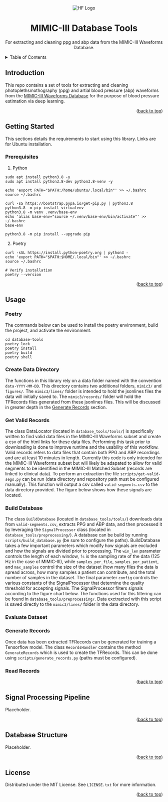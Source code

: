 <!-- Improved compatibility of back to top link: See: https://github.com/othneildrew/Best-README-Template/pull/73 -->
<a name="readme-top"></a>

<!-- PROJECT LOGO -->
<br />
<div align="center">
  
![HF Logo](https://github.com/HeartfeltBP/heartfelt/HeartfeltLogo.png "HF Logo")

  <h1 align="center">MIMIC-III Database Tools</h1>

  <p align="center">
    For extracting and cleaning ppg and abp data from the MIMIC-III Waveforms Database.
    <br />
  </p>
</div>



<!-- TABLE OF CONTENTS -->
<details>
  <summary>Table of Contents</summary>
  <ol>
    <li>
      <a href="#introduction">Introduction</a>
    </li>
    <li>
      <a href="#getting-started">Getting Started</a>
      <ul>
        <li><a href="#prerequisites">Prerequisites</a></li>
      </ul>
    </li>
    <li><a href="#usage">Usage</a></li>
      <ul>
        <li><a href="#poetry">Poetry</a></li>
        <li><a href="#get-valid-records">Get Valid Records</a></li>
        <li><a href="#build-database">Build Database</a></li>
        <li><a href="#evaluate-dataset">Evaluate Dataset</a></li>
        <li><a href="#generate-records">Generate Records</a></li>
        <li><a href="#read-records">Read Records</a></li>
      </ul>
    <li><a href="#signal-processing-pipeline">Signal Processing Pipeline</a></li>
    <li><a href="#database-structure">Database Structure</a></li>
    <li><a href="#license">License</a></li>
  </ol>
</details>



<!-- Introduction -->
## Introduction

This repo contains a set of tools for extracting and cleaning photoplethsmothography (ppg) and artial blood pressure (abp) waveforms from the [MIMIC-III Waveforms Database](https://physionet.org/content/mimic3wdb/1.0/) for the purpose of blood pressure estimation via deep learning. 

<p align="right">(<a href="#readme-top">back to top</a>)</p>

<!-- GETTING STARTED -->
## Getting Started

This sections details the requirements to start using this library. Links are for Ubuntu installation.

### Prerequisites

1. Python
```shell
sudo apt install python3.8 -y
sudo apt install python3.8-dev python3.8-venv -y

echo 'export PATH="$PATH:/home/ubuntu/.local/bin"' >> ~/.bashrc
source ~/.bashrc

curl -sS https://bootstrap.pypa.io/get-pip.py | python3.8
python3.8 -m pip install virtualenv
python3.8 -m venv .venv/base-env
echo 'alias base-env="source ~/.venv/base-env/bin/activate"' >> ~/.bashrc
base-env

python3.8 -m pip install --upgrade pip
```
2. Poetry
```shell
curl -sSL https://install.python-poetry.org | python3 -
echo 'export PATH="$PATH:$HOME/.local/bin"' >> ~/.bashrc
source ~/.bashrc

# Verify installation
poetry --version
```

<p align="right">(<a href="#readme-top">back to top</a>)</p>



<!-- USAGE EXAMPLES -->
## Usage

### Poetry
The commands below can be used to install the poetry environment, build the project, and activate the environment.
```shell
cd database-tools
poetry lock
poetry install
poetry build
poetry shell
```

### Create Data Directory
The functions in this library rely on a data folder named with the convention `data-YYYY-MM-DD`. This directory contains two additional folders, `mimic3/` and `figures/`. The `mimic3/lines/` folder is intended to hold the jsonlines files the data will initially saved to. The `mimic3/records/` folder will hold the TFRecords files generated from these jsonlines files. This will be discussed in greater depth in the <a href="#generate-records">Generate Records</a> section.

### Get Valid Records
The class DataLocator (located in `database_tools/tools/`) is specifically written to find valid data files in the MIMIC-III Waveforms subset and create a csv of the html links for these data files. Performing this task prior to downloading is done to improve runtime and the usability of this workflow. Valid records refers to data files that contain both PPG and ABP recordings and are at least 10 minutes in length. Currently this code is only intended for the MIMIC-III Waveforms subset but will likely be adapated to allow for valid segments to be identified in the MIMIC-III Matched Subset (records are linked to clinical data). To perform an extraction the file `scripts/get-valid-segs.py` can be run (data directory and repository path must be configured manually). This function will output a csv called `valid-segments.csv` to the data directory provided. The figure below shows how these signals are located.

### Build Database
The class `BuildDatabase` (located in `database_tools/tools/`) downloads data from `valid-segments.csv`, extracts PPG and ABP data, and then processed it by leveraging the `SignalProcessor` class (located in `database_tools/preprocessing/`). A database can be build by running `scripts/build_database.py` (be sure to configure the paths). BuildDatabase takes a few important parameters which modify how signals are excluded and how the signals are divided prior to processing. The `win_len` parameter controls the length of each window, `fs` is the sampling rate of the data (125 Hz in the case of MIMIC-III), while `samples_per_file`, `samples_per_patient`, and `max_samples` control the size of the dataset (how many files the data is spread across, how many samples a patient can contribute, and the total number of samples in the dataset. The final parameter `config` controls the various constants of the SignalProcessor that determine the quality threshold for accepting signals. The SignalProcessor filters signals according to the figure chart below. The functions used for this filtering can be found in `database_tools/preprocessing/`. Data exctracted with this script is saved directly to the `mimic3/lines/` folder in the data directory.

### Evaluate Dataset

### Generate Records
Once data has been extracted TFRecords can be generated for training a Tensorflow model. The class `RecordsHandler` contains the method `GenerateRecords` which is used to create the TFRecords. This can be done using `scripts/generate_records.py` (paths must be configured). 

### Read Records

<p align="right">(<a href="#readme-top">back to top</a>)</p>



<!-- SIGNAL PROCESSING PIPELINE -->
## Signal Processing Pipeline

Placeholder.

<p align="right">(<a href="#readme-top">back to top</a>)</p>



<!-- DATABASE STRUCTURE -->
## Database Structure

Placeholder.

<p align="right">(<a href="#readme-top">back to top</a>)</p>



<!-- LICENSE -->
## License

Distributed under the MIT License. See `LICENSE.txt` for more information.

<p align="right">(<a href="#readme-top">back to top</a>)</p>
